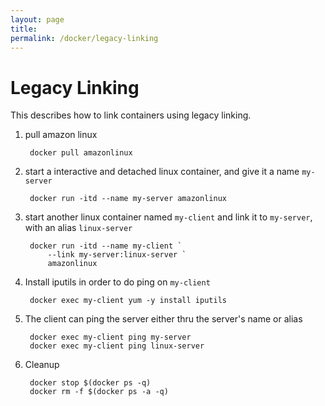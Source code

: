 ```yaml
---
layout: page
title:
permalink: /docker/legacy-linking
---
```


# Legacy Linking

This describes how to link containers using legacy linking.

1. pull amazon linux

        docker pull amazonlinux

1. start a interactive and detached linux container, and give it a name <code>my-server</code>

        docker run -itd --name my-server amazonlinux

1. start another linux container named <code>my-client</code> and link it to <code>my-server</code>, with an alias <code>linux-server</code>

        docker run -itd --name my-client `
            --link my-server:linux-server `
            amazonlinux

1. Install iputils in order to do ping on <code>my-client</code>

        docker exec my-client yum -y install iputils

1. The client can ping the server either thru the server's name or alias

        docker exec my-client ping my-server
        docker exec my-client ping linux-server

1. Cleanup

        docker stop $(docker ps -q)
        docker rm -f $(docker ps -a -q)
